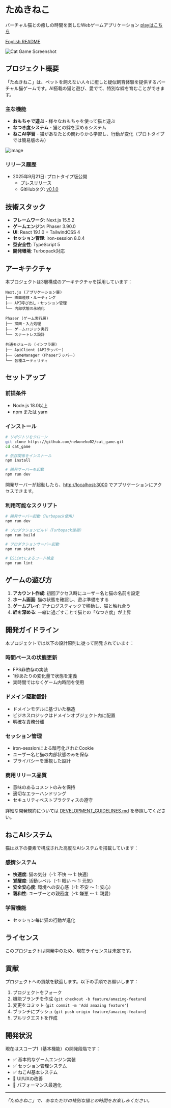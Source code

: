 # たぬきねこ

バーチャル猫との癒しの時間を楽しむWebゲームアプリケーション
[playはこちら](https://main.dgcstwg5n9o6c.amplifyapp.com)

[English README](./README_EN.md)

![Cat Game Screenshot](./docs/images/screenshot_home_screen.png)

## プロジェクト概要

「たぬきねこ」は、ペットを飼えない人々に癒しと疑似飼育体験を提供するバーチャル猫ゲームです。AI搭載の猫と遊び、愛でて、特別な絆を育むことができます。

### 主な機能

- **おもちゃで遊ぶ** - 様々なおもちゃを使って猫と遊ぶ
- **なつき度システム** - 猫との絆を深めるシステム
- **ねこAI学習** - 猫があなたとの関わりから学習し、行動が変化（プロトタイプでは簡易版のみ）

![image](./docs/images/screenshot_playing_with_toy.png)

### リリース履歴
- 2025年9月21日: プロトタイプ版公開
  - [プレスリリース](./docs/press_release_prototype.md)
  - GitHubタグ: [v0.1.0](https://github.com/nekoneko02/cat_game/releases/tag/v0.1.0)

## 技術スタック

- **フレームワーク**: Next.js 15.5.2
- **ゲームエンジン**: Phaser 3.90.0
- **UI**: React 19.1.0 + TailwindCSS 4
- **セッション管理**: iron-session 8.0.4
- **型安全性**: TypeScript 5
- **開発環境**: Turbopack対応

## アーキテクチャ

本プロジェクトは3層構成のアーキテクチャを採用しています：

```
Next.js (アプリケーション層)
├── 画面遷移・ルーティング
├── API呼び出し・セッション管理
└── 内部状態の永続化

Phaser (ゲーム実行層)
├── 描画・入力処理
├── ゲームロジック実行
└── ステートレス設計

共通モジュール (インフラ層)
├── ApiClient (APIラッパー)
├── GameManager (Phaserラッパー)
└── 各種ユーティリティ
```

## セットアップ

### 前提条件

- Node.js 18.0以上
- npm または yarn

### インストール

```bash
# リポジトリをクローン
git clone https://github.com/nekoneko02/cat_game.git
cd cat_game

# 依存関係をインストール
npm install

# 開発サーバーを起動
npm run dev
```

開発サーバーが起動したら、[http://localhost:3000](http://localhost:3000) でアプリケーションにアクセスできます。

### 利用可能なスクリプト

```bash
# 開発サーバー起動（Turbopack使用）
npm run dev

# プロダクションビルド（Turbopack使用）
npm run build

# プロダクションサーバー起動
npm run start

# ESLintによるコード検査
npm run lint
```

## ゲームの遊び方

1. **アカウント作成**: 初回アクセス時にユーザー名と猫の名前を設定
2. **ホーム画面**: 猫の状態を確認し、遊ぶ準備をする
3. **ゲームプレイ**: アナログスティックで移動し、猫と触れ合う
4. **絆を深める**: 一緒に過ごすことで猫との「なつき度」が上昇

## 開発ガイドライン

本プロジェクトでは以下の設計原則に従って開発されています：

### 時間ベースの状態更新
- FPS非依存の実装
- 1秒あたりの変化量で状態を定義
- 実時間ではなくゲーム内時間を使用

### ドメイン駆動設計
- ドメインモデルに基づいた構造
- ビジネスロジックはドメインオブジェクト内に配置
- 明確な責務分離

### セッション管理
- iron-sessionによる暗号化されたCookie
- ユーザー名と猫の内部状態のみを保存
- プライバシーを重視した設計

### 商用リリース品質
- 意味のあるコメントのみを保持
- 適切なエラーハンドリング
- セキュリティベストプラクティスの遵守

詳細な開発規約については [DEVELOPMENT_GUIDELINES.md](./DEVELOPMENT_GUIDELINES.md) を参照してください。

## ねこAIシステム

猫は以下の要素で構成された高度なAIシステムを搭載しています：

### 感情システム
- **快適度**: 猫の気分（-1: 不快 ～ 1: 快適）
- **覚醒度**: 活動レベル（-1: 眠い ～ 1: 元気）
- **安全安心度**: 環境への安心感（-1: 不安 ～ 1: 安心）
- **親和性**: ユーザーとの親密度（-1: 嫌悪 ～ 1: 親愛）

### 学習機能
- セッション毎に猫の行動が進化

## ライセンス

このプロジェクトは開発中のため、現在ライセンスは未定です。

## 貢献

プロジェクトへの貢献を歓迎します。以下の手順でお願いします：

1. プロジェクトをフォーク
2. 機能ブランチを作成 (`git checkout -b feature/amazing-feature`)
3. 変更をコミット (`git commit -m 'Add amazing feature'`)
4. ブランチにプッシュ (`git push origin feature/amazing-feature`)
5. プルリクエストを作成

## 開発状況

現在はスコープ1（基本機能）の開発段階です：
- ✅ 基本的なゲームエンジン実装
- ✅ セッション管理システム
- ✅ ねこAI基本システム
- 🚧 UI/UXの改善
- 🚧 パフォーマンス最適化

---

*「たぬきねこ」で、あなただけの特別な猫との時間をお楽しみください。*

